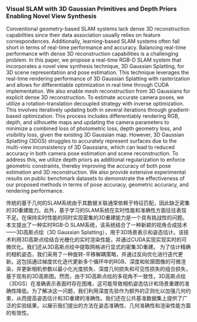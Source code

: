 ### Visual SLAM with 3D Gaussian Primitives and Depth Priors Enabling Novel View Synthesis

Conventional geometry-based SLAM systems lack dense 3D reconstruction capabilities since their data association usually relies on feature correspondences. Additionally, learning-based SLAM systems often fall short in terms of real-time performance and accuracy. Balancing real-time performance with dense 3D reconstruction capabilities is a challenging problem. In this paper, we propose a real-time RGB-D SLAM system that incorporates a novel view synthesis technique, 3D Gaussian Splatting, for 3D scene representation and pose estimation. This technique leverages the real-time rendering performance of 3D Gaussian Splatting with rasterization and allows for differentiable optimization in real time through CUDA implementation. We also enable mesh reconstruction from 3D Gaussians for explicit dense 3D reconstruction. To estimate accurate camera poses, we utilize a rotation-translation decoupled strategy with inverse optimization. This involves iteratively updating both in several iterations through gradient-based optimization. This process includes differentiably rendering RGB, depth, and silhouette maps and updating the camera parameters to minimize a combined loss of photometric loss, depth geometry loss, and visibility loss, given the existing 3D Gaussian map. However, 3D Gaussian Splatting (3DGS) struggles to accurately represent surfaces due to the multi-view inconsistency of 3D Gaussians, which can lead to reduced accuracy in both camera pose estimation and scene reconstruction. To address this, we utilize depth priors as additional regularization to enforce geometric constraints, thereby improving the accuracy of both pose estimation and 3D reconstruction. We also provide extensive experimental results on public benchmark datasets to demonstrate the effectiveness of our proposed methods in terms of pose accuracy, geometric accuracy, and rendering performance.

传统的基于几何的SLAM系统由于其数据关联通常依赖于特征匹配，因此缺乏密集的3D重建能力。此外，基于学习的SLAM系统在实时性能和准确性方面往往表现不足。在保持实时性能的同时实现密集的3D重建能力是一个具有挑战性的问题。本文提出了一种实时RGB-D SLAM系统，该系统结合了一种新颖的视角合成技术——3D高斯点绘（3D Gaussian Splatting），用于3D场景表示和姿态估计。该技术利用3D高斯点绘结合光栅化的实时渲染性能，并通过CUDA实现实现实时的可微优化。我们还从3D高斯点绘中提取网格进行显式的密集3D重建。
为了估计精确的相机姿态，我们采用了一种旋转-平移解耦策略，并通过反向优化进行迭代更新。这包括通过梯度优化迭代更新多个循环中的RGB、深度和轮廓图像的可微渲染，并更新相机参数以最小化光度损失、深度几何损失和可见性损失的组合损失，基于现有的3D高斯图。然而，由于3D高斯点绘的多视角不一致性，3D高斯点绘（3DGS）在准确表示表面时存在困难，这可能导致相机姿态估计和场景重建的准确性降低。为了解决这一问题，我们利用深度先验作为额外的正则化以加强几何约束，从而提高姿态估计和3D重建的准确性。我们还在公共基准数据集上提供了广泛的实验结果，以展示我们提出的方法在姿态准确性、几何准确性和渲染性能方面的有效性。

